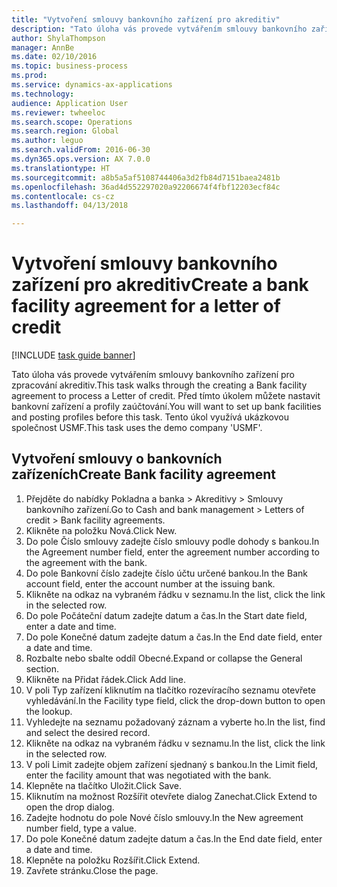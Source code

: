 ```yaml
--- 
title: "Vytvoření smlouvy bankovního zařízení pro akreditiv"
description: "Tato úloha vás provede vytvářením smlouvy bankovního zařízení pro zpracování akreditiv."
author: ShylaThompson
manager: AnnBe
ms.date: 02/10/2016
ms.topic: business-process
ms.prod: 
ms.service: dynamics-ax-applications
ms.technology: 
audience: Application User
ms.reviewer: twheeloc
ms.search.scope: Operations
ms.search.region: Global
ms.author: leguo
ms.search.validFrom: 2016-06-30
ms.dyn365.ops.version: AX 7.0.0
ms.translationtype: HT
ms.sourcegitcommit: a8b5a5af5108744406a3d2fb84d7151baea2481b
ms.openlocfilehash: 36ad4d552297020a92206674f4fbf12203ecf84c
ms.contentlocale: cs-cz
ms.lasthandoff: 04/13/2018

---
```

# <a name="create-a-bank-facility-agreement-for-a-letter-of-credit"></a><span data-ttu-id="8e3e6-103">Vytvoření smlouvy bankovního zařízení pro akreditiv</span><span class="sxs-lookup"><span data-stu-id="8e3e6-103">Create a bank facility agreement for a letter of credit</span></span>

[!INCLUDE [task guide banner](../../includes/task-guide-banner.md)]

<span data-ttu-id="8e3e6-104">Tato úloha vás provede vytvářením smlouvy bankovního zařízení pro zpracování akreditiv.</span><span class="sxs-lookup"><span data-stu-id="8e3e6-104">This task walks through the creating a Bank facility agreement to process a Letter of credit.</span></span> <span data-ttu-id="8e3e6-105">Před tímto úkolem můžete nastavit bankovní zařízení a profily zaúčtování.</span><span class="sxs-lookup"><span data-stu-id="8e3e6-105">You will want to set up bank facilities and posting profiles before this task.</span></span>  <span data-ttu-id="8e3e6-106">Tento úkol využívá ukázkovou společnost USMF.</span><span class="sxs-lookup"><span data-stu-id="8e3e6-106">This task uses the demo company 'USMF'.</span></span>  


## <a name="create-bank-facility-agreement"></a><span data-ttu-id="8e3e6-107">Vytvoření smlouvy o bankovních zařízeních</span><span class="sxs-lookup"><span data-stu-id="8e3e6-107">Create Bank facility agreement</span></span>
1. <span data-ttu-id="8e3e6-108">Přejděte do nabídky Pokladna a banka > Akreditivy > Smlouvy bankovního zařízení.</span><span class="sxs-lookup"><span data-stu-id="8e3e6-108">Go to Cash and bank management > Letters of credit > Bank facility agreements.</span></span>
2. <span data-ttu-id="8e3e6-109">Klikněte na položku Nová.</span><span class="sxs-lookup"><span data-stu-id="8e3e6-109">Click New.</span></span>
3. <span data-ttu-id="8e3e6-110">Do pole Číslo smlouvy zadejte číslo smlouvy podle dohody s bankou.</span><span class="sxs-lookup"><span data-stu-id="8e3e6-110">In the Agreement number field, enter the agreement number according to the agreement with the bank.</span></span>
4. <span data-ttu-id="8e3e6-111">Do pole Bankovní číslo zadejte číslo účtu určené bankou.</span><span class="sxs-lookup"><span data-stu-id="8e3e6-111">In the Bank account field, enter the account number at the issuing bank.</span></span>
5. <span data-ttu-id="8e3e6-112">Klikněte na odkaz na vybraném řádku v seznamu.</span><span class="sxs-lookup"><span data-stu-id="8e3e6-112">In the list, click the link in the selected row.</span></span>
6. <span data-ttu-id="8e3e6-113">Do pole Počáteční datum zadejte datum a čas.</span><span class="sxs-lookup"><span data-stu-id="8e3e6-113">In the Start date field, enter a date and time.</span></span>
7. <span data-ttu-id="8e3e6-114">Do pole Konečné datum zadejte datum a čas.</span><span class="sxs-lookup"><span data-stu-id="8e3e6-114">In the End date field, enter a date and time.</span></span>
8. <span data-ttu-id="8e3e6-115">Rozbalte nebo sbalte oddíl Obecné.</span><span class="sxs-lookup"><span data-stu-id="8e3e6-115">Expand or collapse the General section.</span></span>
9. <span data-ttu-id="8e3e6-116">Klikněte na Přidat řádek.</span><span class="sxs-lookup"><span data-stu-id="8e3e6-116">Click Add line.</span></span>
10. <span data-ttu-id="8e3e6-117">V poli Typ zařízení kliknutím na tlačítko rozevíracího seznamu otevřete vyhledávání.</span><span class="sxs-lookup"><span data-stu-id="8e3e6-117">In the Facility type field, click the drop-down button to open the lookup.</span></span>
11. <span data-ttu-id="8e3e6-118">Vyhledejte na seznamu požadovaný záznam a vyberte ho.</span><span class="sxs-lookup"><span data-stu-id="8e3e6-118">In the list, find and select the desired record.</span></span>
12. <span data-ttu-id="8e3e6-119">Klikněte na odkaz na vybraném řádku v seznamu.</span><span class="sxs-lookup"><span data-stu-id="8e3e6-119">In the list, click the link in the selected row.</span></span>
13. <span data-ttu-id="8e3e6-120">V poli Limit zadejte objem zařízení sjednaný s bankou.</span><span class="sxs-lookup"><span data-stu-id="8e3e6-120">In the Limit field, enter the facility amount that was negotiated with the bank.</span></span>
14. <span data-ttu-id="8e3e6-121">Klepněte na tlačítko Uložit.</span><span class="sxs-lookup"><span data-stu-id="8e3e6-121">Click Save.</span></span>
15. <span data-ttu-id="8e3e6-122">Kliknutím na možnost Rozšířit otevřete dialog Zanechat.</span><span class="sxs-lookup"><span data-stu-id="8e3e6-122">Click Extend to open the drop dialog.</span></span>
16. <span data-ttu-id="8e3e6-123">Zadejte hodnotu do pole Nové číslo smlouvy.</span><span class="sxs-lookup"><span data-stu-id="8e3e6-123">In the New agreement number field, type a value.</span></span>
17. <span data-ttu-id="8e3e6-124">Do pole Konečné datum zadejte datum a čas.</span><span class="sxs-lookup"><span data-stu-id="8e3e6-124">In the End date field, enter a date and time.</span></span>
18. <span data-ttu-id="8e3e6-125">Klepněte na položku Rozšířit.</span><span class="sxs-lookup"><span data-stu-id="8e3e6-125">Click Extend.</span></span>
19. <span data-ttu-id="8e3e6-126">Zavřete stránku.</span><span class="sxs-lookup"><span data-stu-id="8e3e6-126">Close the page.</span></span>


